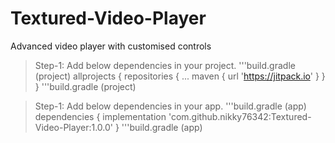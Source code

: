 # Textured-Video-Player
Advanced video player with customised controls
> Step-1: Add below dependencies in your project.
 '''build.gradle (project)
allprojects {
		repositories {
			...
			maven { url 'https://jitpack.io' }
		}
	}
 '''build.gradle (project)

> Step-1: Add below dependencies in your app.
 '''build.gradle (app)
dependencies {
	        implementation 'com.github.nikky76342:Textured-Video-Player:1.0.0'
	}
 '''build.gradle (app)
